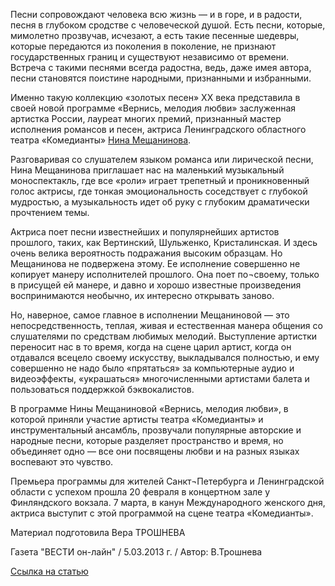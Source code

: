 Песни сопровождают человека всю жизнь — и в горе, и в радости, песня в глубоком сродстве с человеческой душой. Есть песни, которые, мимолетно прозвучав, исчезают, а есть такие песенные шедевры, которые передаются из поколения в поколение, не признают государственных границ и существуют независимо от времени. Встреча с такими песнями всегда радостна, ведь, даже имея автора, песни становятся поистине народными, признанными и избранными.





Именно такую коллекцию «золотых песен» XX века представила в своей новой программе «Вернись, мелодия любви» заслуженная артистка России, лауреат многих премий, признанный мастер исполнения романсов и песен, актриса Ленинградского областного театра «Комедианты» [Нина Мещанинова][0].


Разговаривая со слушателем языком романса или лирической песни, Нина Мещанинова приглашает нас на маленький музыкальный моноспектакль, где все «роли» играет трепетный и проникновенный голос актрисы, где тонкая эмоциональность соседствует с глубокой мудростью, а музыкальность идет об руку с глубоким драматически прочтением темы.


Актриса поет песни известнейших и популярнейших артистов прошлого, таких, как Вертинский, Шульженко, Кристалинская. И здесь очень велика вероятность подражания высоким образцам. Но Мещанинова не подвержена этому. Ее исполнение совершенно не копирует манеру исполнителей прошлого. Она поет по¬своему, только в присущей ей манере, и давно и хорошо известные произведения воспринимаются необычно, их интересно открывать заново.


Но, наверное, самое главное в исполнении Мещаниновой — это непосредственность, теплая, живая и естественная манера общения со слушателями по средствам любимых мелодий. Выступление артистки переносит нас в то время, когда на сцене царил артист, когда он отдавался всецело своему искусству, выкладывался полностью, и ему совершенно не надо было «прятаться» за компьютерные аудио­ и видеоэффекты, «украшаться» многочисленными артистами балета и пользоваться поддержкой бэк­вокалистов.


В программе Нины Мещаниновой «Вернись, мелодия любви», в которой приняли участие артисты театра «Комедианты» и инструментальный ансамбль, прозвучали популярные авторские и народные песни, которые разделяет пространство и время, но объединяет одно — все они посвящены любви и на разных языках воспевают это чувство.


Премьера программы для жителей Санкт¬Петербурга и Ленинградской области с успехом прошла 20 февраля в концертном зале у Финляндского вокзала. 7 марта, в канун Международного женского дня, актриса выступит с этой программой на сцене театра «Комедианты».


Материал подготовила Вера ТРОШНЕВА


Газета "ВЕСТИ он-лайн" / 5.03.2013 г. / Автор: В.Трошнева


[Ссылка на статью][1]

[0]: ../../person/nina-meschaninova "Нина Мещанинова"
[1]: http://www.vesty.spb.ru/apps/novosti/2013/03/05/prazdnik-pesni-v-ispolnenii-niny-meshaninovoj/